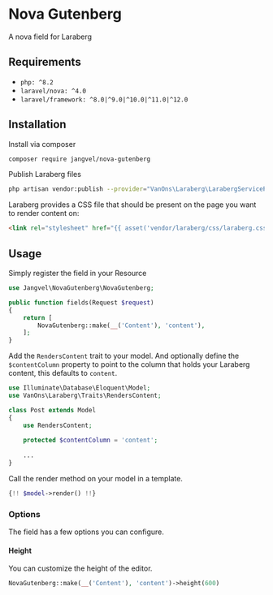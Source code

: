 # Nova Gutenberg

A nova field for Laraberg

## Requirements

- `php: ^8.2`
- `laravel/nova: ^4.0`
- `laravel/framework: ^8.0|^9.0|^10.0|^11.0|^12.0`

## Installation

Install via composer

```bash
composer require jangvel/nova-gutenberg
```

Publish Laraberg files

```bash
php artisan vendor:publish --provider="VanOns\Laraberg\LarabergServiceProvider"
```
Laraberg provides a CSS file that should be present on the page you want to render content on:

```html
<link rel="stylesheet" href="{{ asset('vendor/laraberg/css/laraberg.css') }}">
```
## Usage

Simply register the field in your Resource

```php
use Jangvel\NovaGutenberg\NovaGutenberg;

public function fields(Request $request)
{
    return [
        NovaGutenberg::make(__('Content'), 'content'),
    ];
}
```
Add the `RendersContent` trait to your model. And optionally define the `$contentColumn` property to point to the column that holds your Laraberg content, this defaults to `content`.

```php
use Illuminate\Database\Eloquent\Model;
use VanOns\Laraberg\Traits\RendersContent;

class Post extends Model
{
    use RendersContent;
    
    protected $contentColumn = 'content';
       
    ...
}
```

Call the render method on your model in a template.


```php
{!! $model->render() !!}
```

### Options

The field has a few options you can configure.

#### Height

You can customize the height of the editor.

```php
NovaGutenberg::make(__('Content'), 'content')->height(600)
```
